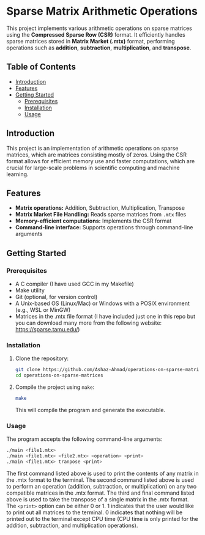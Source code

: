 # Sparse Matrix Arithmetic Operations

This project implements various arithmetic operations on sparse matrices using the **Compressed Sparse Row (CSR)** format. It efficiently handles sparse matrices stored in **Matrix Market (.mtx)** format, performing operations such as **addition**, **subtraction**, **multiplication**, and **transpose**.

## Table of Contents

- [Introduction](#introduction)
- [Features](#features)
- [Getting Started](#getting-started)
  - [Prerequisites](#prerequisites)
  - [Installation](#installation)
  - [Usage](#usage)


## Introduction

This project is an implementation of arithmetic operations on sparse matrices, which are matrices consisting mostly of zeros. Using the CSR format allows for efficient memory use and faster computations, which are crucial for large-scale problems in scientific computing and machine learning.

## Features

- **Matrix operations:** Addition, Subtraction, Multiplication, Transpose
- **Matrix Market File Handling:** Reads sparse matrices from `.mtx` files
- **Memory-efficient computations:** Implements the CSR format
- **Command-line interface:** Supports operations through command-line arguments

## Getting Started

### Prerequisites

- A C compiler (I have used GCC in my Makefile)
- Make utility
- Git (optional, for version control)
- A Unix-based OS (Linux/Mac) or Windows with a POSIX environment (e.g., WSL or MinGW)
- Matrices in the .mtx file format (I have included just one in this repo but you can download many more from the following website: https://sparse.tamu.edu/)

### Installation

1. Clone the repository:

    ```bash
    git clone https://github.com/Ashaz-Ahmad/operations-on-sparse-matrices.git
    cd operations-on-sparse-matrices
    ```

2. Compile the project using `make`:

    ```bash
    make
    ```

    This will compile the program and generate the executable.

### Usage

The program accepts the following command-line arguments:

```bash
./main <file1.mtx>
./main <file1.mtx> <file2.mtx> <operation> <print>
./main <file1.mtx> tranpose <print>
```

The first command listed above is used to print the contents of any matrix in the .mtx format to the terminal. The second command listed above is used to perform an operation (addition, subtraction, or multiplication) on any two compatible matrices in the .mtx format. The third and final command listed above is used to take the transpose of a single matrix in the .mtx format. The `<print>` option can be either 0 or 1. 1 indicates that the user would like to print out all matrices to the terminal. 0 indicates that nothing will be printed out to the terminal except CPU time (CPU time is only printed for the addition, subtraction, and multiplication operations).